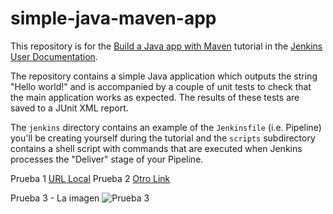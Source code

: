 # simple-java-maven-app

This repository is for the
[Build a Java app with Maven](https://jenkins.io/doc/tutorials/build-a-java-app-with-maven/)
tutorial in the [Jenkins User Documentation](https://jenkins.io/doc/).

The repository contains a simple Java application which outputs the string
"Hello world!" and is accompanied by a couple of unit tests to check that the
main application works as expected. The results of these tests are saved to a
JUnit XML report.

The `jenkins` directory contains an example of the `Jenkinsfile` (i.e. Pipeline)
you'll be creating yourself during the tutorial and the `scripts` subdirectory
contains a shell script with commands that are executed when Jenkins processes
the "Deliver" stage of your Pipeline.

Prueba 1 [URL Local](https://jenkins.local/)
Prueba 2 [Otro Link](https://mi.blog.com)


Prueba 3 - La imagen
![Prueba 3]([https://github.com/mauromott4/simple-java-maven-app/images/test.svg](https://github.com/mauromott4/simple-java-maven-app/blob/main/images/test.svg))
